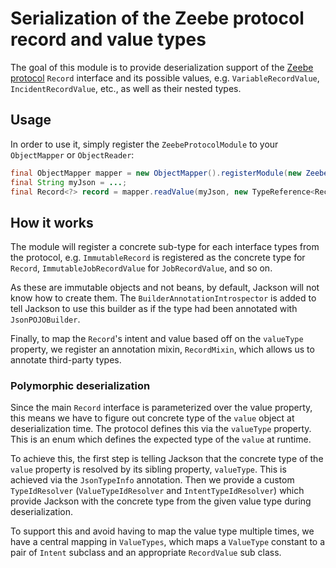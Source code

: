 # Serialization of the Zeebe protocol record and value types

The goal of this module is to provide deserialization support of the [Zeebe protocol](/protocol)
`Record` interface and its possible values, e.g. `VariableRecordValue`, `IncidentRecordValue`, etc.,
as well as their nested types.

## Usage

In order to use it, simply register the `ZeebeProtocolModule` to your `ObjectMapper` or
`ObjectReader`:

```java
final ObjectMapper mapper = new ObjectMapper().registerModule(new ZeebeProtocolModule());
final String myJson = ...;
final Record<?> record = mapper.readValue(myJson, new TypeReference<Record<?>> {});
```

## How it works

The module will register a concrete sub-type for each interface types from the protocol, e.g.
`ImmutableRecord` is registered as the concrete type for `Record`, `ImmutableJobRecordValue` for
`JobRecordValue`, and so on.

As these are immutable objects and not beans, by default, Jackson will not know how to create them.
The `BuilderAnnotationIntrospector` is added to tell Jackson to use this builder as if the type had
been  annotated with `JsonPOJOBuilder`.

Finally, to map the `Record`'s intent and value based off on the `valueType` property, we register
an annotation mixin, `RecordMixin`, which allows us to annotate third-party types.

### Polymorphic deserialization

Since the main `Record` interface is parameterized over the value property, this means we have to
figure out concrete type of the `value` object at deserialization time. The protocol defines this
via the `valueType` property. This is an enum which defines the expected type of the `value` at
runtime.

To achieve this, the first step is telling Jackson that the concrete type of the `value` property is
resolved by its sibling property, `valueType`. This is achieved via the `JsonTypeInfo` annotation.
Then we provide a custom `TypeIdResolver` (`ValueTypeIdResolver` and `IntentTypeIdResolver`) which
provide Jackson with the concrete type from the given value type during deserialization.

To support this and avoid having to map the value type multiple times, we have a central mapping in
`ValueTypes`, which maps a `ValueType` constant to a pair of `Intent` subclass and an appropriate
`RecordValue` sub class.
